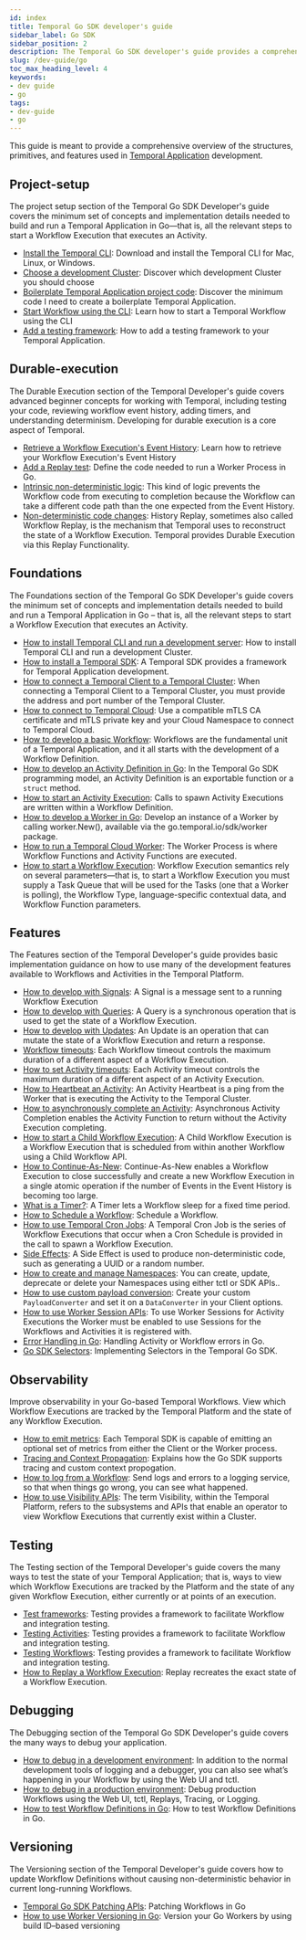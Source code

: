 ```yaml
---
id: index
title: Temporal Go SDK developer's guide
sidebar_label: Go SDK
sidebar_position: 2
description: The Temporal Go SDK developer's guide provides a comprehensive overview of the structures, primitives, and features used in Temporal Application development.
slug: /dev-guide/go
toc_max_heading_level: 4
keywords:
- dev guide
- go
tags:
- dev-guide
- go
---
```


<!-- THIS FILE IS GENERATED. DO NOT EDIT THIS FILE DIRECTLY -->

This guide is meant to provide a comprehensive overview of the structures, primitives, and features used in [Temporal Application](/temporal#temporal-application) development.

## Project-setup

The project setup section of the Temporal Go SDK Developer's guide covers the minimum set of concepts and implementation details needed to build and run a Temporal Application in Go—that is, all the relevant steps to start a Workflow Execution that executes an Activity.

- [Install the Temporal CLI](/dev-guide/go/project-setup#install-cli): Download and install the Temporal CLI for Mac, Linux, or Windows.
- [Choose a development Cluster](/dev-guide/go/project-setup#choose-dev-cluster): Discover which development Cluster you should choose
- [Boilerplate Temporal Application project code](/dev-guide/go/project-setup#boilerplate-project): Discover the minimum code I need to create a boilerplate Temporal Application.
- [Start Workflow using the CLI](/dev-guide/go/project-setup#start-workflow): Learn how to start a Temporal Workflow using the CLI
- [Add a testing framework](/dev-guide/go/project-setup#test-framework): How to add a testing framework to your Temporal Application.

## Durable-execution

The Durable Execution section of the Temporal Developer's guide covers advanced beginner concepts for working with Temporal, including testing your code, reviewing workflow event history, adding timers, and understanding determinism. Developing for durable execution is a core aspect of Temporal.

- [Retrieve a Workflow Execution's Event History](/dev-guide/go/durable-execution#retrieve-event-history): Learn how to retrieve your Workflow Execution's Event History
- [Add a Replay test](/dev-guide/go/durable-execution#add-replay-test): Define the code needed to run a Worker Process in Go.
- [Intrinsic non-deterministic logic](/dev-guide/go/durable-execution#intrinsic-non-deterministic-logic): This kind of logic prevents the Workflow code from executing to completion because the Workflow can take a different code path than the one expected from the Event History.
- [Non-deterministic code changes](/dev-guide/go/durable-execution#durability-through-replays): History Replay, sometimes also called Workflow Replay, is the mechanism that Temporal uses to reconstruct the state of a Workflow Execution. Temporal provides Durable Execution via this Replay Functionality.

## Foundations

The Foundations section of the Temporal Go SDK Developer's guide covers the minimum set of concepts and implementation details needed to build and run a Temporal Application in Go – that is, all the relevant steps to start a Workflow Execution that executes an Activity.

- [How to install Temporal CLI and run a development server](/dev-guide/typescript/foundations#run-a-development-server): How to install Temporal CLI and run a development Cluster.
- [How to install a Temporal SDK](/dev-guide/go/foundations#install-a-temporal-sdk): A Temporal SDK provides a framework for Temporal Application development.
- [How to connect a Temporal Client to a Temporal Cluster](/dev-guide/go/foundations#connect-to-a-dev-cluster): When connecting a Temporal Client to a Temporal Cluster, you must provide the address and port number of the Temporal Cluster.
- [How to connect to Temporal Cloud](/dev-guide/go/foundations#connect-to-temporal-cloud): Use a compatible mTLS CA certificate and mTLS private key and your Cloud Namespace to connect to Temporal Cloud.
- [How to develop a basic Workflow](/dev-guide/go/foundations#develop-workflows): Workflows are the fundamental unit of a Temporal Application, and it all starts with the development of a Workflow Definition.
- [How to develop an Activity Definition in Go](/dev-guide/go/foundations#activity-definition): In the Temporal Go SDK programming model, an Activity Definition is an exportable function or a `struct` method.
- [How to start an Activity Execution](/dev-guide/go/foundations#activity-execution): Calls to spawn Activity Executions are written within a Workflow Definition.
- [How to develop a Worker in Go](/dev-guide/go/foundations#develop-worker): Develop an instance of a Worker by calling worker.New(), available via the go.temporal.io/sdk/worker package.
- [How to run a Temporal Cloud Worker](/dev-guide/go/foundations#run-a-temporal-cloud-worker): The Worker Process is where Workflow Functions and Activity Functions are executed.
- [How to start a Workflow Execution](/dev-guide/go/foundations#start-workflow-execution): Workflow Execution semantics rely on several parameters—that is, to start a Workflow Execution you must supply a Task Queue that will be used for the Tasks (one that a Worker is polling), the Workflow Type, language-specific contextual data, and Workflow Function parameters.

## Features

The Features section of the Temporal Developer's guide provides basic implementation guidance on how to use many of the development features available to Workflows and Activities in the Temporal Platform.

- [How to develop with Signals](/dev-guide/go/features#signals): A Signal is a message sent to a running Workflow Execution
- [How to develop with Queries](/dev-guide/go/features#queries): A Query is a synchronous operation that is used to get the state of a Workflow Execution.
- [How to develop with Updates](/dev-guide/go/features#updates): An Update is an operation that can mutate the state of a Workflow Execution and return a response.
- [Workflow timeouts](/dev-guide/go/features#workflow-timeouts): Each Workflow timeout controls the maximum duration of a different aspect of a Workflow Execution.
- [How to set Activity timeouts](/dev-guide/go/features#activity-timeouts): Each Activity timeout controls the maximum duration of a different aspect of an Activity Execution.
- [How to Heartbeat an Activity](/dev-guide/go/features#activity-heartbeats): An Activity Heartbeat is a ping from the Worker that is executing the Activity to the Temporal Cluster.
- [How to asynchronously complete an Activity](/dev-guide/go/features#asynchronous-activity-completion): Asynchronous Activity Completion enables the Activity Function to return without the Activity Execution completing.
- [How to start a Child Workflow Execution](/dev-guide/go/features#child-workflows): A Child Workflow Execution is a Workflow Execution that is scheduled from within another Workflow using a Child Workflow API.
- [How to Continue-As-New](/dev-guide/go/features#continue-as-new): Continue-As-New enables a Workflow Execution to close successfully and create a new Workflow Execution in a single atomic operation if the number of Events in the Event History is becoming too large.
- [What is a Timer?](/dev-guide/go/features#timers): A Timer lets a Workflow sleep for a fixed time period.
- [How to Schedule a Workflow](/dev-guide/go/features#schedule-a-workflow): Schedule a Workflow.
- [How to use Temporal Cron Jobs](/dev-guide/go/features#temporal-cron-jobs): A Temporal Cron Job is the series of Workflow Executions that occur when a Cron Schedule is provided in the call to spawn a Workflow Execution.
- [Side Effects](/dev-guide/go/features#side-effects): A Side Effect is used to produce non-deterministic code, such as generating a UUID or a random number.
- [How to create and manage Namespaces](/dev-guide/go/features#namespaces): You can create, update, deprecate or delete your Namespaces using either tctl or SDK APIs..
- [How to use custom payload conversion](/dev-guide/go/features#custom-payload-conversion): Create your custom `PayloadConverter` and set it on a `DataConverter` in your Client options.
- [How to use Worker Session APIs](/dev-guide/go/features#worker-sessions): To use Worker Sessions for Activity Executions the Worker must be enabled to use Sessions for the Workflows and Activities it is registered with.
- [Error Handling in Go](/dev-guide/go/features#error-handling-in-go): Handling Activity or Workflow errors in Go.
- [Go SDK Selectors](/dev-guide/go/features#selectors): Implementing Selectors in the Temporal Go SDK.

## Observability

Improve observability in your Go-based Temporal Workflows. View which Workflow Executions are tracked by the Temporal Platform and the state of any Workflow Execution.

- [How to emit metrics](/dev-guide/go/observability#metrics): Each Temporal SDK is capable of emitting an optional set of metrics from either the Client or the Worker process.
- [Tracing and Context Propagation](/dev-guide/go/observability#tracing-and-context-propogation): Explains how the Go SDK supports tracing and custom context propogation.
- [How to log from a Workflow](/dev-guide/go/observability#logging): Send logs and errors to a logging service, so that when things go wrong, you can see what happened.
- [How to use Visibility APIs](/dev-guide/go/observability#visibility): The term Visibility, within the Temporal Platform, refers to the subsystems and APIs that enable an operator to view Workflow Executions that currently exist within a Cluster.

## Testing

The Testing section of the Temporal Developer's guide covers the many ways to test the state of your Temporal Application; that is, ways to view which Workflow Executions are tracked by the Platform and the state of any given Workflow Execution, either currently or at points of an execution.

- [Test frameworks](/dev-guide/go/testing#test-frameworks): Testing provides a framework to facilitate Workflow and integration testing.
- [Testing Activities](/dev-guide/go/testing#test-activities): Testing provides a framework to facilitate Workflow and integration testing.
- [Testing Workflows](/dev-guide/go/testing#test-workflows): Testing provides a framework to facilitate Workflow and integration testing.
- [How to Replay a Workflow Execution](/dev-guide/go/testing#replay): Replay recreates the exact state of a Workflow Execution.

## Debugging

The Debugging section of the Temporal Go SDK Developer's guide covers the many ways to debug your application.

- [How to debug in a development environment](/dev-guide/go/debugging#debug-in-a-development-environment): In addition to the normal development tools of logging and a debugger, you can also see what’s happening in your Workflow by using the Web UI and tctl.
- [How to debug in a production environment](/dev-guide/go/debugging#debug-in-a-production-environment): Debug production Workflows using the Web UI, tctl, Replays, Tracing, or Logging.
- [How to test Workflow Definitions in Go](/dev-guide/go/debugging#testing-and-debugging): How to test Workflow Definitions in Go.

## Versioning

The Versioning section of the Temporal Developer's guide covers how to update Workflow Definitions without causing non-deterministic behavior in current long-running Workflows.

- [Temporal Go SDK Patching APIs](/dev-guide/go/versioning#patching): Patching Workflows in Go
- [How to use Worker Versioning in Go](/dev-guide/go/versioning#worker-versioning): Version your Go Workers by using build ID–based versioning

